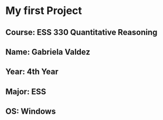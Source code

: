 # My first Project
## **Course**: ESS 330 Quantitative Reasoning
## **Name**: Gabriela Valdez 
## **Year**: 4th Year
## **Major**: ESS
## **OS**: Windows 